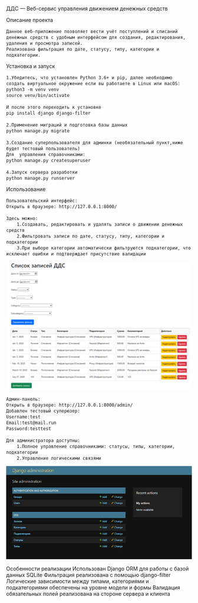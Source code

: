 ДДС — Веб-сервис управления движением денежных средств

Описание проекта

    Данное веб-приложение позволяет вести учёт поступлений и списаний денежных средств с удобным интерфейсом для создания, редактирования, удаления и просмотра записей.
    Реализована фильтрация по дате, статусу, типу, категории и подкатегории.

Установка и запуск

    1.Убедитесь, что установлен Python 3.6+ и pip, далее необходимо создать виртуальное окружение если вы работаете в Linux или macOS:
    python3 -m venv venv
    source venv/bin/activate

    И после этого переходить к установке
    pip install django django-filter

    2.Применение миграций и подготовка базы данных
    python manage.py migrate

    3.Создание суперпользователя для админки (необязательный пункт,ниже будет тестовый пользователь)
    Для  управления справочниками:
    python manage.py createsuperuser

    4.Запуск сервера разработки
    python manage.py runserver

Использование

    Пользовательский интерфейс:
    Открыть в браузере: http://127.0.0.1:8000/

    Здесь можно:  
        1.Создавать, редактировать и удалять записи о движении денежных средств
        2.Фильтровать записи по дате, статусу, типу, категории и подкатегории
        3.При выборе категории автоматически фильтруются подкатегории, что исключает ошибки и подтверждает присутствие валидации
![image alt](https://github.com/kwxsq/DDS_task/blob/main/ui_screenshot.png?raw=true)
    
    Админ-панель:
    Открыть в браузере: http://127.0.0.1:8000/admin/
    Добавлен тестовый суперюзер:
    Username:test
    Email:test@mail.run
    Password:testtest

    Для администратора доступны:
        1.Полное управление справочниками: статусы, типы, категории, подкатегории
        2.Управление логическими связями
![image alt](https://github.com/kwxsq/DDS_task/blob/main/admin_panel.png?raw=true)

Особенности реализации
    Использован Django ORM для работы с базой данных SQLite
    Фильтрация реализована с помощью django-filter
    Логические зависимости между типами, категориями и подкатегориями обеспечены на уровне модели и формы
    Валидация обязательных полей реализована на стороне сервера и клиента
